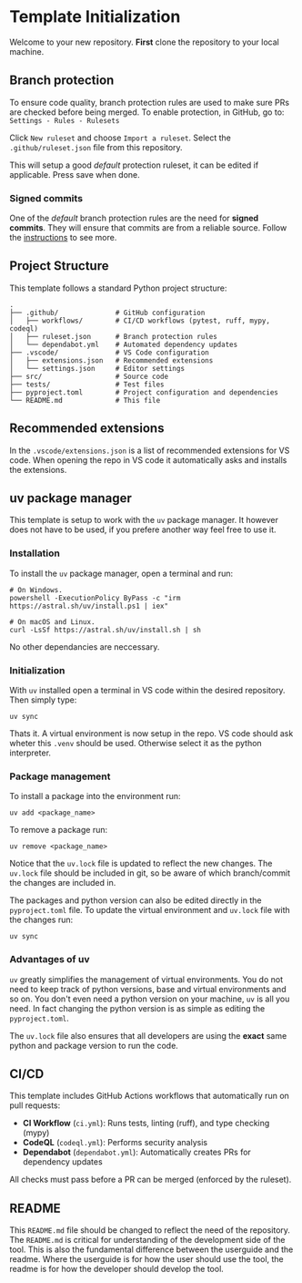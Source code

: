 # Template Initialization
Welcome to your new repository. **First** clone the repository to your local machine.

## Branch protection
To ensure code quality, branch protection rules are used to make sure PRs are checked before being merged. To enable protection, in GitHub, go to:
`Settings - Rules - Rulesets`

Click `New ruleset` and choose `Import a ruleset`.
Select the `.github/ruleset.json` file from this repository.

This will setup a good *default* protection ruleset, it can be edited if applicable.
Press save when done.


### Signed commits
One of the *default* branch protection rules are the need for **signed commits**.
They will ensure that commits are from a reliable source.
Follow the [instructions](https://docs.github.com/en/authentication/managing-commit-signature-verification/about-commit-signature-verification) to see more.

## Project Structure
This template follows a standard Python project structure:
```
.
├── .github/              # GitHub configuration
│   ├── workflows/        # CI/CD workflows (pytest, ruff, mypy, codeql)
│   ├── ruleset.json      # Branch protection rules
│   └── dependabot.yml    # Automated dependency updates
├── .vscode/              # VS Code configuration
│   ├── extensions.json   # Recommended extensions
│   └── settings.json     # Editor settings
├── src/                  # Source code
├── tests/                # Test files
├── pyproject.toml        # Project configuration and dependencies
└── README.md             # This file
```

## Recommended extensions
In the `.vscode/extensions.json` is a list of recommended extensions for VS code.
When opening the repo in VS code it automatically asks and installs the extensions.

## uv package manager
This template is setup to work with the `uv` package manager.
It however does not have to be used, if you prefere another way feel free to use it.

### Installation
To install the `uv` package manager, open a terminal and run:
```
# On Windows.
powershell -ExecutionPolicy ByPass -c "irm https://astral.sh/uv/install.ps1 | iex"

# On macOS and Linux.
curl -LsSf https://astral.sh/uv/install.sh | sh
```
No other dependancies are neccessary.


### Initialization
With `uv` installed open a terminal in VS code within the desired repository.
Then simply type:
```
uv sync
```
Thats it.
A virtual environment is now setup in the repo.
VS code should ask wheter this `.venv` should be used.
Otherwise select it as the python interpreter.

### Package management
To install a package into the environment run:
```
uv add <package_name>
```
To remove a package run:
```
uv remove <package_name>
```
Notice that the `uv.lock` file is updated to reflect the new changes.
The `uv.lock` file should be included in git, so be aware of which branch/commit the changes are included in.

The packages and python version can also be edited directly in the `pyproject.toml` file.
To update the virtual environment and `uv.lock` file with the changes run:
```
uv sync
```

### Advantages of uv
`uv` greatly simplifies the management of virtual environments.
You do not need to keep track of python versions, base and virtual environments and so on.
You don't even need a python version on your machine, `uv` is all you need.
In fact changing the python version is as simple as editing the `pyproject.toml`.

The `uv.lock` file also ensures that all developers are using the **exact** same python and package version to run the code.

## CI/CD
This template includes GitHub Actions workflows that automatically run on pull requests:

- **CI Workflow** (`ci.yml`): Runs tests, linting (ruff), and type checking (mypy)
- **CodeQL** (`codeql.yml`): Performs security analysis
- **Dependabot** (`dependabot.yml`): Automatically creates PRs for dependency updates

All checks must pass before a PR can be merged (enforced by the ruleset).


## README
This `README.md` file should be changed to reflect the need of the repository.
The `README.md` is critical for understanding of the development side of the tool.
This is also the fundamental difference between the userguide and the readme.
Where the userguide is for how the user should use the tool, the readme is for how the developer should develop the tool.